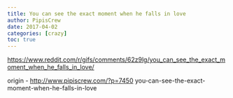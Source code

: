 ```yaml
---
title: You can see the exact moment when he falls in love
author: PipisCrew
date: 2017-04-02
categories: [crazy]
toc: true
---
```


https://www.reddit.com/r/gifs/comments/62z9lg/you_can_see_the_exact_moment_when_he_falls_in_love/

origin - http://www.pipiscrew.com/?p=7450 you-can-see-the-exact-moment-when-he-falls-in-love
